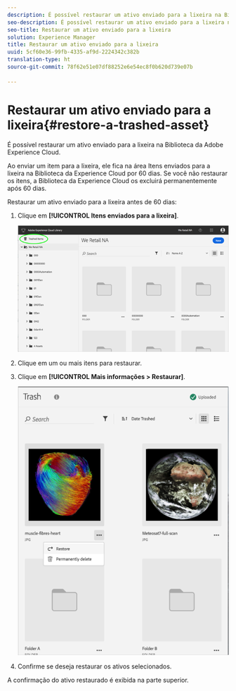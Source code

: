 ```yaml
---
description: É possível restaurar um ativo enviado para a lixeira na Biblioteca da Adobe Experience Cloud.
seo-description: É possível restaurar um ativo enviado para a lixeira na Biblioteca da Adobe Experience Cloud.
seo-title: Restaurar um ativo enviado para a lixeira
solution: Experience Manager
title: Restaurar um ativo enviado para a lixeira
uuid: 5cf60e36-99fb-4335-af9d-2224342c382b
translation-type: ht
source-git-commit: 78f62e51e07df88252e6e54ec8f0b620d739e07b

---
```



# Restaurar um ativo enviado para a lixeira{#restore-a-trashed-asset}

É possível restaurar um ativo enviado para a lixeira na Biblioteca da Adobe Experience Cloud.

Ao enviar um item para a lixeira, ele fica na área Itens enviados para a lixeira na Biblioteca da Experience Cloud por 60 dias. Se você não restaurar os itens, a Biblioteca da Experience Cloud os excluirá permanentemente após 60 dias.

Restaurar um ativo enviado para a lixeira antes de 60 dias:

1. Clique em **[!UICONTROL Itens enviados para a lixeira]**.

   ![](assets/library_general_trashed_items.png)

1. Clique em um ou mais itens para restaurar.
1. Clique em **[!UICONTROL Mais informações &gt; Restaurar]**.

   ![](assets/library_restore_perm_delete.png)

1. Confirme se deseja restaurar os ativos selecionados.

A confirmação do ativo restaurado é exibida na parte superior.
